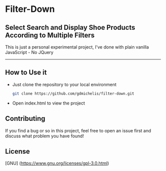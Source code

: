 # Filter-Down 
## Select Search and Display Shoe Products According to Multiple Filters
This is just a personal experimental project, I've done with plain vanilla JavaScript - No JQuery
___

## How to Use it
 * Just clone the repository  to your local environment 
      ```bash
      git clone https://github.com/gdmichelis/filter-down.git 
      ````
 * Open index.html to view the project

 ## Contributing
 If you find a bug or so in this project, feel free to open an issue first and discuss what problem you have found! 

 ## License
 [GNU] (https://www.gnu.org/licenses/gpl-3.0.html)